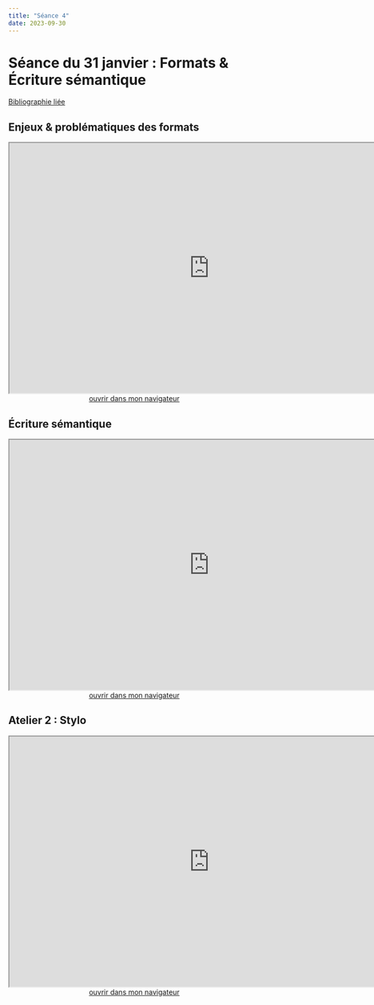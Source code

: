 ```yaml
--- 
title: "Séance 4"
date: 2023-09-30
---
```


# Séance du 31 janvier : Formats & Écriture sémantique

[Bibliographie liée](https://www.zotero.org/groups/4823133/FRA3826-2023/collections/2I3B983R)

## Enjeux & problématiques des formats

<iframe src="https://mmellet.github.io/FRA3826_2023/slides/Seance-4-1.html" title="description"  height="500" width="800" allowfullscreen="allowfullscreen"></iframe>

<div style="text-align:center">
<a href="https://mmellet.github.io/FRA3826_2023/slides/Seance-4-1.html" target="_blank">ouvrir dans mon navigateur</a>
</div>

## Écriture sémantique

<iframe src="https://mmellet.github.io/FRA3826_2023/slides/Seance-4-2.html" title="description"  height="500" width="800" allowfullscreen="allowfullscreen"></iframe>


<div style="text-align:center">
<a href="https://mmellet.github.io/FRA3826_2023/slides/Seance-4-2.html" target="_blank">ouvrir dans mon navigateur</a>
</div>


## Atelier 2 : Stylo

<iframe src="https://mmellet.github.io/FRA3826_2023/slides/Atelier-2-1.html" title="description"  height="500" width="800" allowfullscreen="allowfullscreen"></iframe>


<div style="text-align:center">
<a href="https://mmellet.github.io/FRA3826_2023/slides/Atelier-2-1.html" target="_blank">ouvrir dans mon navigateur</a>
</div>